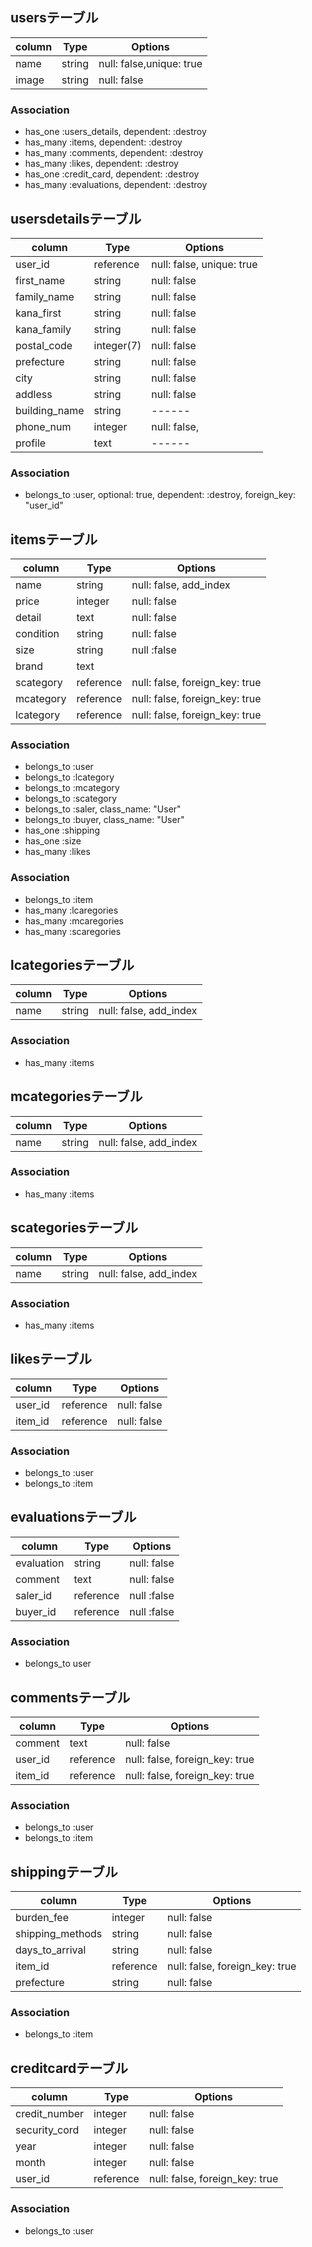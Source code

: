 ## usersテーブル
|column|Type|Options|
|------|----|-------|
|name|string|null: false,unique: true|
|image|string|null: false|

### Association
- has_one :users_details, dependent: :destroy
- has_many :items, dependent: :destroy
- has_many :comments, dependent: :destroy
- has_many :likes, dependent: :destroy
- has_one :credit_card, dependent: :destroy
- has_many :evaluations, dependent: :destroy

## usersdetailsテーブル
|column|Type|Options|
|------|----|-------|
|user_id|reference|null: false, unique: true|
|first_name|string|null: false|
|family_name|string|null: false|
|kana_first|string|null: false|
|kana_family|string|null: false|
|postal_code|integer(7)|null: false|
|prefecture|string|null: false|
|city|string|null: false|
|addless|string|null: false|
|building_name|string|------|
|phone_num|integer|null: false,|
|profile|text|------|

### Association
- belongs_to :user, optional: true, dependent: :destroy, foreign_key: "user_id"


## itemsテーブル
|column|Type|Options|
|------|----|-------|
|name|string|null: false, add_index|
|price|integer|null: false|
|detail|text|null: false|
|condition|string|null: false|
|size|string|null :false|
|brand|text|
|scategory|reference|null: false, foreign_key: true|
|mcategory|reference|null: false, foreign_key: true|
|lcategory|reference|null: false, foreign_key: true|

### Association
- belongs_to :user
- belongs_to :lcategory
- belongs_to :mcategory
- belongs_to :scategory
- belongs_to :saler, class_name: "User"
- belongs_to :buyer, class_name: "User"
- has_one :shipping
- has_one :size
- has_many :likes

### Association
- belongs_to :item
- has_many :lcaregories
- has_many :mcaregories
- has_many :scaregories

## lcategoriesテーブル
|column|Type|Options|
|------|----|-------|
|name|string|null: false, add_index|

### Association
- has_many :items

## mcategoriesテーブル
|column|Type|Options|
|------|----|-------|
|name|string|null: false, add_index|

### Association
- has_many :items

## scategoriesテーブル
|column|Type|Options|
|------|----|-------|
|name|string|null: false, add_index|

### Association
- has_many :items

## likesテーブル
|column|Type|Options|
|------|----|-------|
|user_id|reference|null: false|
|item_id|reference|null: false|

### Association
- belongs_to :user
- belongs_to :item

## evaluationsテーブル
|column|Type|Options|
|------|----|-------|
|evaluation|string|null: false|
|comment|text|null: false|
|saler_id|reference|null :false|
|buyer_id|reference|null :false|

### Association
- belongs_to user

## commentsテーブル
|column|Type|Options|
|------|----|-------|
|comment|text|null: false|
|user_id|reference|null: false, foreign_key: true|
|item_id|reference|null: false, foreign_key: true|

### Association
- belongs_to :user
- belongs_to :item

## shippingテーブル
|column|Type|Options|
|------|----|-------|
|burden_fee|integer|null: false|
|shipping_methods|string|null: false|
|days_to_arrival|string|null: false|
|item_id|reference|null: false, foreign_key: true|
|prefecture|string|null: false|

### Association
- belongs_to :item

## creditcardテーブル
|column|Type|Options|
|------|----|-------|
|credit_number|integer|null: false|
|security_cord|integer|null: false|
|year|integer|null: false|
|month|integer|null: false|
|user_id|reference|null: false, foreign_key: true|

### Association
- belongs_to :user
